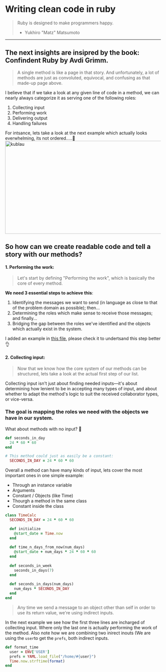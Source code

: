 # Writing clean code in ruby

> Ruby is designed to make programmers happy.
> - Yukhiro "Matz" Matsumoto

--- 
The next insights are insipred by the book:
Confindent Ruby by Avdi Grimm. 
---

> A single method is like a page in that story. And unfortunately, a lot of methods are just as convoluted, equivocal, and confusing as that made-up page above.

I believe that if we take a look at any given line of code in a method, we can nearly always categorize it as serving one of the following roles:

1. Collecting input
2. Performing work
3. Delivering output
4. Handling failures

For intsance, lets take a look at the next example which actually looks everwhelming, its not ordered.....🤔
<img src="https://user-images.githubusercontent.com/72522628/236586862-eb9a587f-8b8b-4608-94de-1b99442b3fa2.jpg" alt="kublau" width="600" height="300">


## So how can we create readable code and tell a story with our methods?

#### 1. Performing the work:
> Let's start by defining "Performing the work", which is basically the core of every method.

**We need 3 essential steps to achieve this**:
1. Identifying the messages we want to send (in language as close to that of the problem domain as possible); then...
2. Determining the roles which make sense to receive those messages; and finally...
3. Bridging the gap between the roles we've identified and the objects which actually exist in the system.

I added an example in [this file](https://github.com/daniel-enqz/ruby-corners-100/tree/master/confident_ruby/lib), please check it to undertsand this step better 👌

#### 2. Collecting input:
> Now that we know how the core system of our methods can be structured, lets take a look at the actual first step of our list.

Collecting input isn't just about finding needed inputs—it's about determining how lenient to be in accepting many types of input, and about whether to adapt the method's logic to suit the received collaborator types, or vice-versa.

### The goal is mapping the roles we need with the objects we have in our system.


What about methods with no input? 🤔

```ruby
def seconds_in_day 
  24 * 60 * 60
end
```

```ruby
# This method could just as easily be a constant:
  SECONDS_IN_DAY = 24 * 60 * 60
```

Overall a method can have many kinds of input, lets cover the most important ones in one simple example:
- Through an instance variable
- Arguments
- Constant / Objects (like Time)
- Thourgh a method in the same class
- Constant inside the class


```ruby
class TimeCalc
  SECONDS_IN_DAY = 24 * 60 * 60

  def initialize
    @start_date = Time.now 
  end
  
  def time_n_days_from_now(num_days) 
    @start_date + num_days * 24 * 60 * 60
  end
  
  def seconds_in_week
    seconds_in_days(7) 
  end
  
  def seconds_in_days(num_days) 
    num_days * SECONDS_IN_DAY
  end
end
```

> Any time we send a message to an object other than self in order to use its return value, we're using indirect inputs.

In the next example we see how the first three lines are incharged of collecting input. Where only the last one is actually performing the work of the method.
Also note how we are combining two inirect inouts (We are using the `user`to get the `prefs`, both indirect inputs.

```ruby
def format_time
  user = ENV['USER']
  prefs = YAML.load_file("/home/#{user}")
  Time.now.strftime(format) 
end

```
